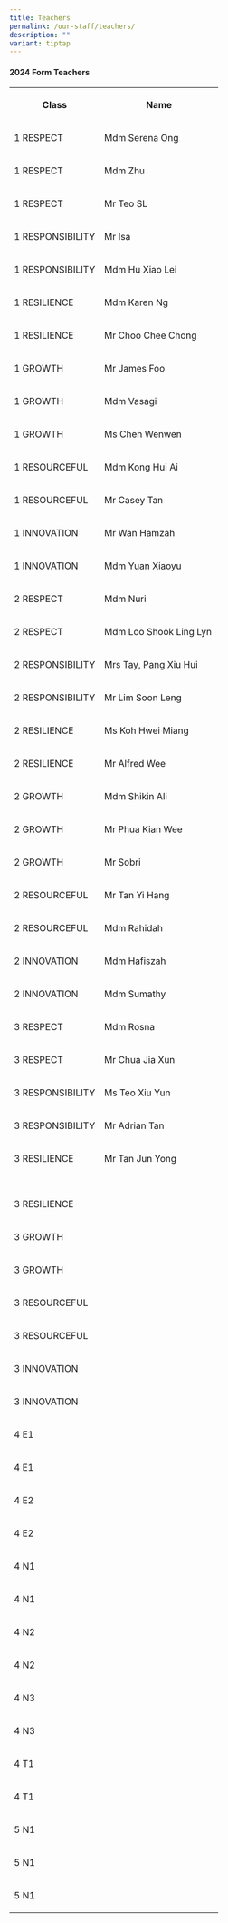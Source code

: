 ```yaml
---
title: Teachers
permalink: /our-staff/teachers/
description: ""
variant: tiptap
---
```

<h4><strong>2024 Form Teachers</strong></h4><table><tbody><tr><th rowspan="1" colspan="1"><p>Class</p></th><th rowspan="1" colspan="1"><p>Name</p></th></tr><tr><td rowspan="1" colspan="1"><p>1 RESPECT</p></td><td rowspan="1" colspan="1"><p>Mdm Serena Ong</p></td></tr><tr><td rowspan="1" colspan="1"><p>1 RESPECT</p></td><td rowspan="1" colspan="1"><p>Mdm Zhu</p></td></tr><tr><td rowspan="1" colspan="1"><p>1 RESPECT</p></td><td rowspan="1" colspan="1"><p>Mr Teo SL</p></td></tr><tr><td rowspan="1" colspan="1"><p>1 RESPONSIBILITY</p></td><td rowspan="1" colspan="1"><p>Mr Isa</p></td></tr><tr><td rowspan="1" colspan="1"><p>1 RESPONSIBILITY</p></td><td rowspan="1" colspan="1"><p>Mdm Hu Xiao Lei&nbsp;</p></td></tr><tr><td rowspan="1" colspan="1"><p>1 RESILIENCE</p></td><td rowspan="1" colspan="1"><p>Mdm Karen Ng&nbsp;&nbsp;&nbsp;&nbsp;&nbsp;&nbsp;&nbsp;&nbsp;&nbsp;&nbsp;&nbsp;&nbsp;&nbsp;&nbsp;</p></td></tr><tr><td rowspan="1" colspan="1"><p>1 RESILIENCE</p></td><td rowspan="1" colspan="1"><p>Mr Choo Chee Chong &nbsp;&nbsp;&nbsp;&nbsp;&nbsp;&nbsp;</p></td></tr><tr><td rowspan="1" colspan="1"><p>1 GROWTH</p></td><td rowspan="1" colspan="1"><p>Mr James Foo</p></td></tr><tr><td rowspan="1" colspan="1"><p>1 GROWTH</p></td><td rowspan="1" colspan="1"><p>Mdm Vasagi</p></td></tr><tr><td rowspan="1" colspan="1"><p>1 GROWTH</p></td><td rowspan="1" colspan="1"><p>Ms Chen Wenwen</p></td></tr><tr><td rowspan="1" colspan="1"><p>1 RESOURCEFUL</p></td><td rowspan="1" colspan="1"><p>Mdm Kong Hui Ai</p></td></tr><tr><td rowspan="1" colspan="1"><p>1 RESOURCEFUL</p></td><td rowspan="1" colspan="1"><p>Mr Casey Tan</p></td></tr><tr><td rowspan="1" colspan="1"><p>1 INNOVATION</p></td><td rowspan="1" colspan="1"><p>Mr Wan Hamzah</p></td></tr><tr><td rowspan="1" colspan="1"><p>1 INNOVATION</p></td><td rowspan="1" colspan="1"><p>Mdm Yuan Xiaoyu&nbsp;&nbsp;</p></td></tr><tr><td rowspan="1" colspan="1"><p>2 RESPECT</p></td><td rowspan="1" colspan="1"><p>Mdm Nuri</p></td></tr><tr><td rowspan="1" colspan="1"><p>2 RESPECT</p></td><td rowspan="1" colspan="1"><p>Mdm Loo Shook Ling Lyn</p></td></tr><tr><td rowspan="1" colspan="1"><p>2 RESPONSIBILITY</p></td><td rowspan="1" colspan="1"><p>Mrs Tay, Pang Xiu Hui</p></td></tr><tr><td rowspan="1" colspan="1"><p>2 RESPONSIBILITY</p></td><td rowspan="1" colspan="1"><p>Mr Lim Soon Leng</p></td></tr><tr><td rowspan="1" colspan="1"><p>2 RESILIENCE</p></td><td rowspan="1" colspan="1"><p>Ms Koh Hwei Miang&nbsp;</p></td></tr><tr><td rowspan="1" colspan="1"><p>2 RESILIENCE</p></td><td rowspan="1" colspan="1"><p>Mr Alfred Wee</p></td></tr><tr><td rowspan="1" colspan="1"><p>2 GROWTH</p></td><td rowspan="1" colspan="1"><p>Mdm Shikin Ali</p></td></tr><tr><td rowspan="1" colspan="1"><p>2 GROWTH</p></td><td rowspan="1" colspan="1"><p>Mr Phua Kian Wee</p></td></tr><tr><td rowspan="1" colspan="1"><p>2 GROWTH</p></td><td rowspan="1" colspan="1"><p>Mr Sobri</p></td></tr><tr><td rowspan="1" colspan="1"><p>2 RESOURCEFUL</p></td><td rowspan="1" colspan="1"><p>Mr Tan Yi Hang</p></td></tr><tr><td rowspan="1" colspan="1"><p>2 RESOURCEFUL</p></td><td rowspan="1" colspan="1"><p>Mdm Rahidah</p></td></tr><tr><td rowspan="1" colspan="1"><p>2 INNOVATION</p></td><td rowspan="1" colspan="1"><p>Mdm Hafiszah</p></td></tr><tr><td rowspan="1" colspan="1"><p>2 INNOVATION</p></td><td rowspan="1" colspan="1"><p>Mdm Sumathy</p></td></tr><tr><td rowspan="1" colspan="1"><p>3 RESPECT</p></td><td rowspan="1" colspan="1"><p>Mdm Rosna</p></td></tr><tr><td rowspan="1" colspan="1"><p>3 RESPECT</p></td><td rowspan="1" colspan="1"><p>Mr Chua Jia Xun</p></td></tr><tr><td rowspan="1" colspan="1"><p>3 RESPONSIBILITY</p></td><td rowspan="1" colspan="1"><p>Ms Teo Xiu Yun</p></td></tr><tr><td rowspan="1" colspan="1"><p>3 RESPONSIBILITY</p></td><td rowspan="1" colspan="1"><p>Mr Adrian Tan&nbsp;&nbsp;</p></td></tr><tr><td rowspan="1" colspan="1"><p>3 RESILIENCE</p></td><td rowspan="1" colspan="1"><p>Mr Tan Jun Yong</p></td></tr><tr><td rowspan="1" colspan="1"><p></p></td><td rowspan="1" colspan="1"><p></p></td></tr><tr><td rowspan="1" colspan="1"><p>3 RESILIENCE</p></td><td rowspan="1" colspan="1"><p></p></td></tr><tr><td rowspan="1" colspan="1"><p>3 GROWTH</p></td><td rowspan="1" colspan="1"><p></p></td></tr><tr><td rowspan="1" colspan="1"><p>3 GROWTH</p></td><td rowspan="1" colspan="1"><p></p></td></tr><tr><td rowspan="1" colspan="1"><p>3 RESOURCEFUL</p></td><td rowspan="1" colspan="1"><p></p></td></tr><tr><td rowspan="1" colspan="1"><p>3 RESOURCEFUL</p></td><td rowspan="1" colspan="1"><p></p></td></tr><tr><td rowspan="1" colspan="1"><p>3 INNOVATION</p></td><td rowspan="1" colspan="1"><p></p></td></tr><tr><td rowspan="1" colspan="1"><p>3 INNOVATION</p></td><td rowspan="1" colspan="1"><p></p></td></tr><tr><td rowspan="1" colspan="1"><p>4 E1</p></td><td rowspan="1" colspan="1"><p></p></td></tr><tr><td rowspan="1" colspan="1"><p>4 E1</p></td><td rowspan="1" colspan="1"><p></p></td></tr><tr><td rowspan="1" colspan="1"><p>4 E2</p></td><td rowspan="1" colspan="1"><p></p></td></tr><tr><td rowspan="1" colspan="1"><p>4 E2</p></td><td rowspan="1" colspan="1"><p></p></td></tr><tr><td rowspan="1" colspan="1"><p>4 N1</p></td><td rowspan="1" colspan="1"><p></p></td></tr><tr><td rowspan="1" colspan="1"><p>4 N1</p></td><td rowspan="1" colspan="1"><p></p></td></tr><tr><td rowspan="1" colspan="1"><p>4 N2</p></td><td rowspan="1" colspan="1"><p></p></td></tr><tr><td rowspan="1" colspan="1"><p>4 N2</p></td><td rowspan="1" colspan="1"><p></p></td></tr><tr><td rowspan="1" colspan="1"><p>4 N3</p></td><td rowspan="1" colspan="1"><p></p></td></tr><tr><td rowspan="1" colspan="1"><p>4 N3</p></td><td rowspan="1" colspan="1"><p></p></td></tr><tr><td rowspan="1" colspan="1"><p>4 T1</p></td><td rowspan="1" colspan="1"><p></p></td></tr><tr><td rowspan="1" colspan="1"><p>4 T1</p></td><td rowspan="1" colspan="1"><p></p></td></tr><tr><td rowspan="1" colspan="1"><p>5 N1</p></td><td rowspan="1" colspan="1"><p></p></td></tr><tr><td rowspan="1" colspan="1"><p>5 N1</p></td><td rowspan="1" colspan="1"><p></p></td></tr><tr><td rowspan="1" colspan="1"><p>5 N1</p></td><td rowspan="1" colspan="1"><p></p></td></tr></tbody></table><p></p>